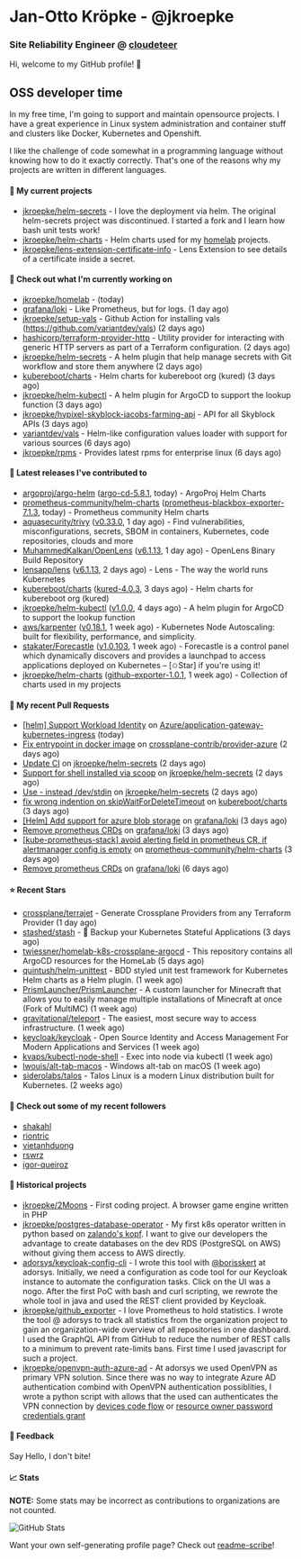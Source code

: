 # Jan-Otto Kröpke - @jkroepke
### Site Reliability Engineer @ [cloudeteer](https://cloudeteer.de/)

Hi, welcome to my GitHub profile! 👋

## OSS developer time
In my free time, I'm going to support and maintain opensource projects. I have a great experience in Linux system administration and container stuff and clusters like Docker, Kubernetes and Openshift.

I like the challenge of code somewhat in a programming language without knowing how to do it exactly correctly. That's one of the reasons why my projects are written in different languages.

#### 🌱 My current projects
- [jkroepke/helm-secrets](https://github.com/jkroepke/helm-secrets) - I love the deployment via helm. The original helm-secrets project was discontinued. I started a fork and I learn how bash unit tests work!
- [jkroepke/helm-charts](https://github.com/jkroepke/helm-charts) - Helm charts used for my [homelab](https://github.com/jkroepke/homelab) projects.
- [jkroepke/lens-extension-certificate-info](https://github.com/jkroepke/lens-extension-certificate-info) - Lens Extension to see details of a certificate inside a secret.

#### 👷 Check out what I'm currently working on

- [jkroepke/homelab](https://github.com/jkroepke/homelab) -  (today)
- [grafana/loki](https://github.com/grafana/loki) - Like Prometheus, but for logs. (1 day ago)
- [jkroepke/setup-vals](https://github.com/jkroepke/setup-vals) - Github Action for installing vals (https://github.com/variantdev/vals) (2 days ago)
- [hashicorp/terraform-provider-http](https://github.com/hashicorp/terraform-provider-http) - Utility provider for interacting with generic HTTP servers as part of a Terraform configuration. (2 days ago)
- [jkroepke/helm-secrets](https://github.com/jkroepke/helm-secrets) - A helm plugin that help manage secrets with Git workflow and store them anywhere (2 days ago)
- [kubereboot/charts](https://github.com/kubereboot/charts) - Helm charts for kubereboot org (kured) (3 days ago)
- [jkroepke/helm-kubectl](https://github.com/jkroepke/helm-kubectl) - A helm plugin for ArgoCD to support the lookup function (3 days ago)
- [jkroepke/hypixel-skyblock-jacobs-farming-api](https://github.com/jkroepke/hypixel-skyblock-jacobs-farming-api) - API for all Skyblock APIs (3 days ago)
- [variantdev/vals](https://github.com/variantdev/vals) - Helm-like configuration values loader with support for various sources (6 days ago)
- [jkroepke/rpms](https://github.com/jkroepke/rpms) - Provides latest rpms for enterprise linux (6 days ago)

#### 🔭 Latest releases I've contributed to

- [argoproj/argo-helm](https://github.com/argoproj/argo-helm) ([argo-cd-5.8.1](https://github.com/argoproj/argo-helm/releases/tag/argo-cd-5.8.1), today) - ArgoProj Helm Charts
- [prometheus-community/helm-charts](https://github.com/prometheus-community/helm-charts) ([prometheus-blackbox-exporter-7.1.3](https://github.com/prometheus-community/helm-charts/releases/tag/prometheus-blackbox-exporter-7.1.3), today) - Prometheus community Helm charts
- [aquasecurity/trivy](https://github.com/aquasecurity/trivy) ([v0.33.0](https://github.com/aquasecurity/trivy/releases/tag/v0.33.0), 1 day ago) - Find vulnerabilities, misconfigurations, secrets, SBOM in containers, Kubernetes, code repositories, clouds and more
- [MuhammedKalkan/OpenLens](https://github.com/MuhammedKalkan/OpenLens) ([v6.1.13](https://github.com/MuhammedKalkan/OpenLens/releases/tag/v6.1.13), 1 day ago) - OpenLens Binary Build Repository
- [lensapp/lens](https://github.com/lensapp/lens) ([v6.1.13](https://github.com/lensapp/lens/releases/tag/v6.1.13), 2 days ago) - Lens - The way the world runs Kubernetes
- [kubereboot/charts](https://github.com/kubereboot/charts) ([kured-4.0.3](https://github.com/kubereboot/charts/releases/tag/kured-4.0.3), 3 days ago) - Helm charts for kubereboot org (kured)
- [jkroepke/helm-kubectl](https://github.com/jkroepke/helm-kubectl) ([v1.0.0](https://github.com/jkroepke/helm-kubectl/releases/tag/v1.0.0), 4 days ago) - A helm plugin for ArgoCD to support the lookup function
- [aws/karpenter](https://github.com/aws/karpenter) ([v0.18.1](https://github.com/aws/karpenter/releases/tag/v0.18.1), 1 week ago) - Kubernetes Node Autoscaling: built for flexibility, performance, and simplicity.
- [stakater/Forecastle](https://github.com/stakater/Forecastle) ([v1.0.103](https://github.com/stakater/Forecastle/releases/tag/v1.0.103), 1 week ago) - Forecastle is a control panel which dynamically discovers and provides a launchpad to access applications deployed on Kubernetes  – [✩Star] if you&#39;re using it!
- [jkroepke/helm-charts](https://github.com/jkroepke/helm-charts) ([github-exporter-1.0.1](https://github.com/jkroepke/helm-charts/releases/tag/github-exporter-1.0.1), 1 week ago) - Collection of charts used in my projects

#### 🔨 My recent Pull Requests

- [[helm] Support Workload Identity](https://github.com/Azure/application-gateway-kubernetes-ingress/pull/1464) on [Azure/application-gateway-kubernetes-ingress](https://github.com/Azure/application-gateway-kubernetes-ingress) (today)
- [Fix entrypoint in docker image](https://github.com/crossplane-contrib/provider-azure/pull/356) on [crossplane-contrib/provider-azure](https://github.com/crossplane-contrib/provider-azure) (2 days ago)
- [Update CI](https://github.com/jkroepke/helm-secrets/pull/284) on [jkroepke/helm-secrets](https://github.com/jkroepke/helm-secrets) (2 days ago)
- [Support for shell installed via scoop](https://github.com/jkroepke/helm-secrets/pull/283) on [jkroepke/helm-secrets](https://github.com/jkroepke/helm-secrets) (2 days ago)
- [Use - instead /dev/stdin](https://github.com/jkroepke/helm-secrets/pull/282) on [jkroepke/helm-secrets](https://github.com/jkroepke/helm-secrets) (2 days ago)
- [fix wrong indention on skipWaitForDeleteTimeout](https://github.com/kubereboot/charts/pull/17) on [kubereboot/charts](https://github.com/kubereboot/charts) (3 days ago)
- [[Helm] Add support for azure blob storage](https://github.com/grafana/loki/pull/7500) on [grafana/loki](https://github.com/grafana/loki) (3 days ago)
- [Remove prometheus CRDs](https://github.com/grafana/loki/pull/7499) on [grafana/loki](https://github.com/grafana/loki) (3 days ago)
- [[kube-prometheus-stack] avoid alerting field in prometheus CR, if alertmanager config is empty](https://github.com/prometheus-community/helm-charts/pull/2600) on [prometheus-community/helm-charts](https://github.com/prometheus-community/helm-charts) (3 days ago)
- [Remove prometheus CRDs](https://github.com/grafana/loki/pull/7480) on [grafana/loki](https://github.com/grafana/loki) (6 days ago)

#### ⭐ Recent Stars

- [crossplane/terrajet](https://github.com/crossplane/terrajet) - Generate Crossplane Providers from any Terraform Provider (1 day ago)
- [stashed/stash](https://github.com/stashed/stash) - 🛅 Backup your Kubernetes Stateful Applications (3 days ago)
- [twiessner/homelab-k8s-crossplane-argocd](https://github.com/twiessner/homelab-k8s-crossplane-argocd) - This repository contains all ArgoCD resources for the HomeLab (5 days ago)
- [quintush/helm-unittest](https://github.com/quintush/helm-unittest) - BDD styled unit test framework for Kubernetes Helm charts as a Helm plugin. (1 week ago)
- [PrismLauncher/PrismLauncher](https://github.com/PrismLauncher/PrismLauncher) - A custom launcher for Minecraft that allows you to easily manage multiple installations of Minecraft at once (Fork of MultiMC) (1 week ago)
- [gravitational/teleport](https://github.com/gravitational/teleport) - The easiest, most secure way to access infrastructure. (1 week ago)
- [keycloak/keycloak](https://github.com/keycloak/keycloak) - Open Source Identity and Access Management For Modern Applications and Services (1 week ago)
- [kvaps/kubectl-node-shell](https://github.com/kvaps/kubectl-node-shell) - Exec into node via kubectl (1 week ago)
- [lwouis/alt-tab-macos](https://github.com/lwouis/alt-tab-macos) - Windows alt-tab on macOS  (1 week ago)
- [siderolabs/talos](https://github.com/siderolabs/talos) - Talos Linux is a modern Linux distribution built for Kubernetes. (2 weeks ago)

#### 👯 Check out some of my recent followers

- [shakahl](https://github.com/shakahl)
- [riontric](https://github.com/riontric)
- [vietanhduong](https://github.com/vietanhduong)
- [rswrz](https://github.com/rswrz)
- [igor-queiroz](https://github.com/igor-queiroz)

#### 📜 Historical projects
- [jkroepke/2Moons](https://github.com/jkroepke/2Moons) - First coding project. A browser game engine written in PHP
- [jkroepke/postgres-database-operator](https://github.com/jkroepke/postgres-database-operator) - My first k8s operator written in python based on [zalando's kopf](https://github.com/zalando-incubator/kopf). I want to give our developers the advantage to create databases on the dev RDS (PostgreSQL on AWS) without giving them access to AWS directly.
- [adorsys/keycloak-config-cli](https://github.com/adorsys/keycloak-config-cli) - I wrote this tool with [@borisskert](https://github.com/borisskert) at adorsys. Initially, we need a configuration as code tool for our Keycloak instance to automate the configuration tasks. Click on the UI was a nogo. After the first PoC with bash and curl scripting, we rewrote the whole tool in java and used the REST client provided by Keycloak.
- [jkroepke/github_exporter](https://github.com/jkroepke/github_exporter) - I love Prometheus to hold statistics. I wrote the tool @ adorsys to track all statistics from the organization project to gain an organization-wide overview of all repositories in one dashboard. I used the GraphQL API from GitHub to reduce the number of REST calls to a minimum to prevent rate-limits bans. First time I used javascript for such a project.
- [jkroepke/openvpn-auth-azure-ad](https://github.com/jkroepke/openvpn-auth-azure-ad) - At adorsys we used OpenVPN as primary VPN solution. Since there was no way to integrate Azure AD authentication combind with OpenVPN authentication possiblities, I wrote a python script with allows that the used can authenticates the VPN connection by [devices code flow](https://docs.microsoft.com/en-us/azure/active-directory/develop/v2-oauth2-device-code) or [resource owner password credentials grant](https://docs.microsoft.com/en-us/azure/active-directory/develop/v2-oauth-ropc)

#### 💬 Feedback

Say Hello, I don't bite!

#### 📈 Stats

**NOTE:** Some stats may be incorrect as contributions to organizations
are not counted.

![GitHub Stats](https://github-readme-stats.vercel.app/api?username=jkroepke&count_private=false&theme=tokyonight&show_icons=true)

Want your own self-generating profile page? Check out [readme-scribe](https://github.com/muesli/readme-scribe)!
